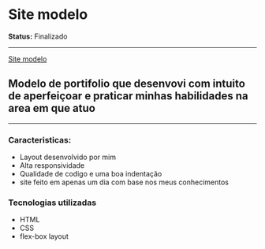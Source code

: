 
# Site modelo 
**Status:** Finalizado
 *** 
 [Site modelo](https://rebecasguerri.github.io/Site-modelo/)
 ##  **Modelo de portifolio que desenvovi com intuito de aperfeiçoar e praticar minhas habilidades na area em que atuo**
 ***
 ### Caracteristicas:
 - Layout desenvolvido por mim
 - Alta responsividade
 - Qualidade de codigo e uma boa indentação 
 - site feito em apenas um dia com base nos meus conhecimentos
 ### Tecnologias utilizadas
 - HTML
 - CSS
 - flex-box layout
 


